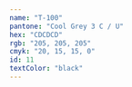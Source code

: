 ```yaml
---
name: "T-100"
pantone: "Cool Grey 3 C / U"
hex: "CDCDCD"
rgb: "205, 205, 205"
cmyk: "20, 15, 15, 0"
id: 11
textColor: "black"
---
```

